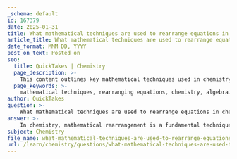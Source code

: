 ```yaml
---
_schema: default
id: 167379
date: 2025-01-31
title: What mathematical techniques are used to rearrange equations in chemistry?
article_title: What mathematical techniques are used to rearrange equations in chemistry?
date_format: MMM DD, YYYY
post_on_text: Posted on
seo:
  title: QuickTakes | Chemistry
  page_description: >-
    This content outlines key mathematical techniques used in chemistry to rearrange equations, including algebraic manipulation, logarithmic properties, substitution, and the use of the quadratic formula, which are essential for solving chemical equations effectively.
  page_keywords: >-
    mathematical techniques, rearranging equations, chemistry, algebraic manipulation, exponentiation, logarithmic properties, inverse functions, substitution, dimensional analysis, graphical methods, quadratic formula, chemical equations, reaction rates, equilibrium constants, concentration calculations
author: QuickTakes
question: >-
    What mathematical techniques are used to rearrange equations in chemistry?
answer: >-
    In chemistry, mathematical rearrangement is a fundamental technique used to isolate specific variables in equations, allowing for the calculation of unknown quantities. Here are some key mathematical techniques commonly employed in this context:\n\n1. **Algebraic Manipulation**: This involves using basic algebraic operations such as addition, subtraction, multiplication, and division to rearrange equations. For example, in the pH calculation, the equation for pH is given by:\n   $$\n   \text{pH} = -\log_{10}[\text{H}^+]\n   $$\n   To isolate the hydrogen ion concentration $[\text{H}^+]$, we can rearrange this equation as follows:\n   $$\n   [\text{H}^+] = 10^{-\text{pH}}\n   $$\n\n2. **Exponentiation and Logarithmic Properties**: Understanding the properties of logarithms is crucial. For instance, if you have an equation involving logarithms, you can exponentiate both sides to eliminate the logarithm. This is particularly useful in pH calculations and other chemical equilibria.\n\n3. **Using Inverses**: When dealing with functions, finding the inverse can help isolate a variable. For example, if you have a function that describes a relationship between concentration and absorbance in spectrophotometry, you might need to find the inverse to solve for concentration.\n\n4. **Substitution**: In complex equations, you may need to substitute one variable with another expression. This is often used in systems of equations where one equation can be solved for a variable and substituted into another equation.\n\n5. **Dimensional Analysis**: This technique ensures that the units on both sides of an equation are consistent. It can help in rearranging equations to solve for a variable while maintaining the correct units.\n\n6. **Graphical Methods**: Sometimes, rearranging equations can be visualized graphically, especially when dealing with polynomial equations or functions. This can provide insights into the behavior of the system being studied.\n\n7. **Use of Quadratic Formula**: For equations that can be rearranged into a quadratic form, the quadratic formula can be applied to find solutions. The formula is given by:\n   $$\n   x = \frac{-b \pm \sqrt{b^2 - 4ac}}{2a}\n   $$\n   where $ ax^2 + bx + c = 0 $.\n\nThese techniques are essential for solving various chemical equations, including those related to reaction rates, equilibrium constants, and concentration calculations. Mastery of these methods allows chemists to manipulate equations effectively and derive meaningful results from experimental data.
subject: Chemistry
file_name: what-mathematical-techniques-are-used-to-rearrange-equations-in-chemistry.md
url: /learn/chemistry/questions/what-mathematical-techniques-are-used-to-rearrange-equations-in-chemistry
---
```


&nbsp;